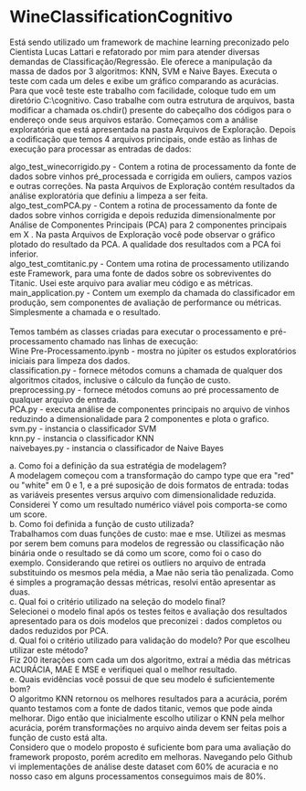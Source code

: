 # WineClassificationCognitivo
Está sendo utilizado um framework de machine learning preconizado pelo Cientista Lucas Lattari e refatorado por mim para atender diversas demandas de Classificação/Regressão. Ele oferece a manipulação da massa de dados por 3 algoritmos: KNN, SVM e Naive Bayes. Executa o teste com cada um deles e exibe um gráfico comparando as acurácias.
Para que você teste este trabalho com facilidade, coloque tudo em um diretório C:\cognitivo. Caso trabalhe com outra estrutura de arquivos, basta modificar a chamada os.chdir() presente do cabeçalho dos códigos para o endereço onde seus arquivos estarão.
Começamos com a análise exploratória que está apresentada na pasta Arquivos de Exploração. Depois a codificação que temos 4 arquivos principais, onde estão as linhas de execução para processar as entradas de dados:<br/>

  algo_test_winecorrigido.py - Contem a rotina de processamento da fonte de dados sobre vinhos pré_processada e corrigida em ouliers, campos vazios e outras correções. Na pasta Arquivos de Exploração contém resultados da análise exploratória que definiu a limpeza a ser feita.<br/>
  algo_test_comPCA.py - Contem a rotina de processamento da fonte de dados sobre vinhos corrigida e depois reduzida dimensionalmente por Análise de Componentes Principais (PCA) para 2 componentes principais em X . Na pasta Arquivos de Exploração você pode observar o gráfico plotado do resultado da PCA. A qualidade dos resultados com a PCA foi inferior.<br/>
  algo_test_comtitanic.py - Contem uma rotina de processamento utilizando este Framework, para uma fonte de dados sobre os sobreviventes do Titanic. Usei este arquivo para avaliar meu código e as métricas.<br/>
  main_application.py - Contem um exemplo da chamada do classificador em produção, sem componentes de avaliação de performance ou métricas. Simplesmente a chamada e o resultado.<br/><br/>
  Temos também as classes criadas para executar o processamento e pré-processamento chamado nas linhas de execução:<br/>
  Wine Pre-Processamento.ipynb - mostra no júpiter os estudos exploratórios iniciais para limpeza dos dados.<br/>
  classification.py - fornece métodos comuns a chamada de qualquer dos algoritmos citados, inclusive o cálculo da função de custo.<br/>
  preprocessing.py - fornece métodos comuns ao pré processamento de qualquer arquivo de entrada.<br/>
  PCA.py - executa análise de componentes principais no arquivo de vinhos reduzindo a dimensionalidade para 2 componentes e plota o grafico.<br/>
  svm.py - instancia o classificador SVM<br/>
  knn.py - instancia o classificador KNN<br/>
  naivebayes.py - instancia o classificador de Naive Bayes <br/>
  
  a. Como foi a definição da sua estratégia de modelagem? <br/>
  A modelagem começou com a transformação do campo type que era "red" ou "white"  em 0 e 1, e a pré suposição de dois formatos de        entrada: todas as variáveis presentes versus arquivo com dimensionalidade reduzida. Considerei Y como um resultado numérico viável pois 
  comporta-se como um score.<br/>
   b. Como foi definida a função de custo utilizada?<br/>
  Trabalhamos com duas funções de custo: mae e mse. Utilizei as mesmas por serem bem comuns para modelos de regressão ou classificação     não binária onde o resultado se dá como um score, como foi o caso do exemplo. Considerando que retirei os outliers no arquivo de entrada substituindo os mesmos pela média, a Mae não seria tão penalizada. Como é simples a programação dessas métricas, resolvi então apresentar as duas.<br/>
  c. Qual foi o critério utilizado na seleção do modelo final?<br/>
  Selecionei o modelo final após os testes feitos e avaliação dos resultados apresentado para os dois modelos que preconizei : dados completos ou dados reduzidos por PCA.<br/>
  d. Qual foi o critério utilizado para validação do modelo? Por que escolheu utilizar este método?<br/>
  Fiz 200 iterações com cada um dos algoritmo, extraí a média das métricas ACURÁCIA, MAE E MSE e verifiquei qual o melhor resultado.<br/>
  e. Quais evidências você possui de que seu modelo é suficientemente bom?<br/>
  O algoritmo KNN retornou os melhores resultados para a acurácia, porém quanto testamos com a fonte de dados titanic, vemos que pode ainda melhorar. Digo então que inicialmente escolho utilizar o KNN pela melhor acurácia, porém transformações no arquivo ainda devem ser feitas pois a função de custo está alta.<br/>
  Considero que o modelo proposto é suficiente bom para uma avaliação do framework proposto, porém acredito em melhoras. Navegando pelo Github vi implementações de análise deste dataset com 60% de acuracia e no nosso caso em alguns processamentos conseguimos mais de 80%.
  


  
  
  


